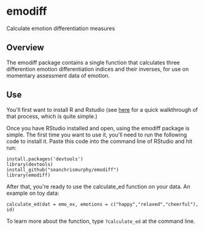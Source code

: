 # emodiff
Calculate emotion differentiation measures

## Overview
The emodiff package contains a single function that calculates three differention emotion differentiation indices and their inverses, for use on momentary assessment data of emotion.

## Use
You'll first want to install R and Rstudio (see [here](https://www.researchgate.net/publication/316678011_A_Psychologist's_Guide_to_R]) for a quick walkthrough of that process, which is quite simple.)

Once you have RStudio installed and open, using the emodiff package is simple. The first time you want to use it, you'll need to run the following code to install it. Paste this code into the command line of RStudio and hit run:

```
install.packages('devtools')
library(devtools)
install_github("seanchrismurphy/emodiff")
library(emodiff)
```

After that, you're ready to use the calculate_ed function on your data. An example on toy data:

```
calculate_ed(dat = emo_ex, emotions = c("happy","relaxed","cheerful"), id)

```


To learn more about the function, type `?calculate_ed` at the command line.

